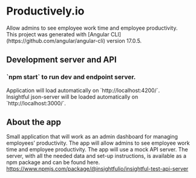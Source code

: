 <h1>Productively.io</h1>
Allow admins to see employee work time and
employee productivity.<br>
This project was generated with [Angular CLI](https://github.com/angular/angular-cli) version 17.0.5.

## Development server and API

<h3>`npm start` to run dev and endpoint server. </h3> 
Application will load automatically on `http://localhost:4200/`. <br>
Insightful json-server will be loaded automatically on `http://localhost:3000/`.


## About the app
Small application that will work as an admin dashboard for managing
employees’ productivity. The app will allow admins to see employee work time and
employee productivity.
The app will use a mock API server. The server, with all the needed data and set-up
instructions, is available as a npm package and can be found here.
https://www.npmjs.com/package/@insightfulio/insightful-test-api-server
